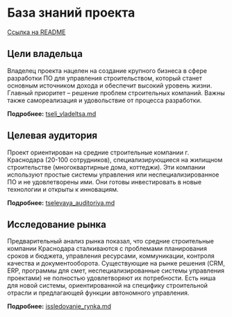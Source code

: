 # База знаний проекта

[Ссылка на README](README.md)

## Цели владельца

Владелец проекта нацелен на создание крупного бизнеса в сфере разработки ПО для управления строительством, который станет основным источником дохода и обеспечит высокий уровень жизни.  Главный приоритет – решение проблем строительных компаний. Важны также самореализация и удовольствие от процесса разработки.

**Подробнее:** [tseli_vladeltsa.md](docs/tseli_vladeltsa.md)

## Целевая аудитория

Проект ориентирован на средние строительные компании г. Краснодара (20-100 сотрудников), специализирующиеся на жилищном строительстве (многоквартирные дома, коттеджи).  Эти компании используют простые системы управления или неспециализированное ПО и не удовлетворены ими.  Они готовы инвестировать в новые технологии и открыты к инновациям.

**Подробнее:** [tselevaya_auditoriya.md](docs/tselevaya_auditoriya.md)

## Исследование рынка

Предварительный анализ рынка показал, что средние строительные компании Краснодара сталкиваются с проблемами планирования сроков и бюджета, управления ресурсами, коммуникации, контроля качества и документооборота. Существующие на рынке решения (CRM, ERP, программы для смет, неспециализированные системы управления проектами) не полностью удовлетворяют их потребности.  Есть ниша для новой системы, ориентированной на специфику строительной отрасли и предлагающей функции автономного управления.

**Подробнее:** [issledovanie_rynka.md](docs/issledovanie_rynka.md)